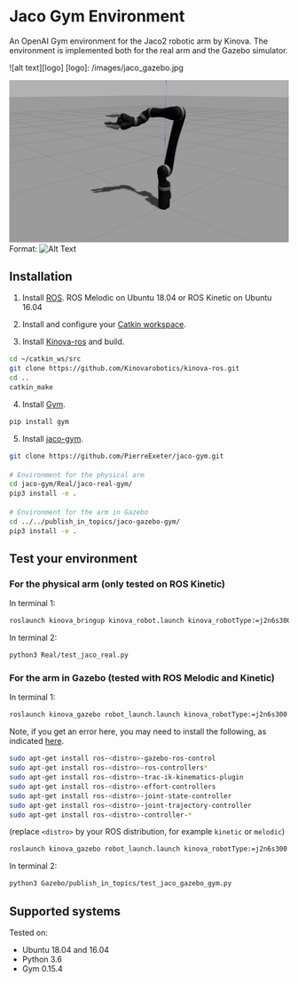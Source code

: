 # Jaco Gym Environment
An OpenAI Gym environment for the Jaco2 robotic arm by Kinova.
The environment is implemented both for the real arm and the Gazebo simulator.


![alt text][logo]
[logo]: /images/jaco_gazebo.jpg





![GitHub Logo](/images/jaco_gazebo.jpg)
Format: ![Alt Text](url)

## Installation

1. Install [ROS](http://wiki.ros.org/ROS/Installation).
ROS Melodic on Ubuntu 18.04
or 
ROS Kinetic on Ubuntu 16.04


2. Install and configure your [Catkin workspace](http://wiki.ros.org/ROS/Tutorials/InstallingandConfiguringROSEnvironment).


3. Install [Kinova-ros](https://github.com/Kinovarobotics/kinova-ros) and build.
```bash
cd ~/catkin_ws/src
git clone https://github.com/Kinovarobotics/kinova-ros.git
cd ..
catkin_make
```

4. Install [Gym](https://github.com/openai/gym).

```bash
pip install gym
```

5. Install [jaco-gym](https://github.com/PierreExeter/jaco-gym.git).

```bash
git clone https://github.com/PierreExeter/jaco-gym.git

# Environment for the physical arm
cd jaco-gym/Real/jaco-real-gym/  
pip3 install -e .

# Environment for the arm in Gazebo
cd ../../publish_in_topics/jaco-gazebo-gym/  
pip3 install -e .
```

## Test your environment

### For the physical arm (only tested on ROS Kinetic)

In terminal 1:
```bash
roslaunch kinova_bringup kinova_robot.launch kinova_robotType:=j2n6s300
```

In terminal 2:
```bash
python3 Real/test_jaco_real.py
```

### For the arm in Gazebo (tested with ROS Melodic and Kinetic)

In terminal 1:
```bash
roslaunch kinova_gazebo robot_launch.launch kinova_robotType:=j2n6s300
```


Note, if you get an error here, you may need to install the following, as indicated [here](https://github.com/Kinovarobotics/kinova-ros/wiki/Gazebo).


```bash
sudo apt-get install ros-<distro>-gazebo-ros-control
sudo apt-get install ros-<distro>-ros-controllers*
sudo apt-get install ros-<distro>-trac-ik-kinematics-plugin
sudo apt-get install ros-<distro>-effort-controllers 
sudo apt-get install ros-<distro>-joint-state-controller 
sudo apt-get install ros-<distro>-joint-trajectory-controller 
sudo apt-get install ros-<distro>-controller-*
```

(replace `<distro>` by your ROS distribution, for example `kinetic` or `melodic`)


```bash
roslaunch kinova_gazebo robot_launch.launch kinova_robotType:=j2n6s300
```


In terminal 2:
```bash
python3 Gazebo/publish_in_topics/test_jaco_gazebo_gym.py
```

## Supported systems
Tested on:
- Ubuntu 18.04 and 16.04 
- Python 3.6
- Gym 0.15.4

